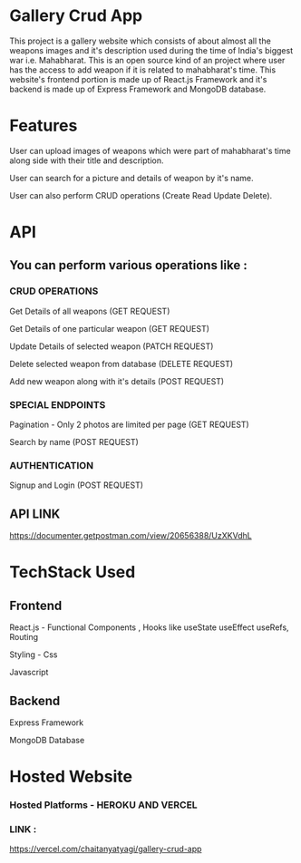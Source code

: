 # Gallery Crud App

This project is a gallery website which consists of about almost all the weapons images and it's description used during the time of India's biggest war i.e. Mahabharat. This is an open source kind of an project where user has the access to add weapon if it is related to mahabharat's time. This website's frontend portion is made up of React.js Framework and it's backend is made up of Express Framework and MongoDB database.

# Features
User can upload images of weapons which were part of mahabharat's time along side with their title and description. 

User can search for a picture and details of weapon by it's name.

User can also perform CRUD operations (Create Read Update Delete).

# API

## You can perform various operations like :
### CRUD OPERATIONS

Get Details of all weapons (GET REQUEST)

Get Details of one particular weapon (GET REQUEST)

Update Details of selected weapon (PATCH REQUEST)

Delete selected weapon from database (DELETE REQUEST)

Add new weapon along with it's details (POST REQUEST)
### SPECIAL ENDPOINTS

Pagination - Only 2 photos are limited per page (GET REQUEST)

Search by name (POST REQUEST)
### AUTHENTICATION

Signup and Login (POST REQUEST)

## API LINK
https://documenter.getpostman.com/view/20656388/UzXKVdhL

# TechStack Used
## Frontend

React.js - Functional Components , Hooks like useState useEffect useRefs, Routing

Styling - Css

Javascript
## Backend

Express Framework

MongoDB Database

# Hosted Website
### Hosted Platforms - HEROKU AND VERCEL
### LINK :
https://vercel.com/chaitanyatyagi/gallery-crud-app



